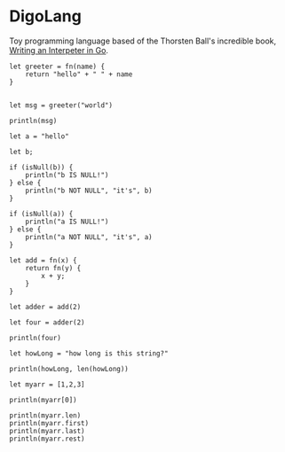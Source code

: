 # DigoLang

Toy programming language based of the Thorsten Ball's incredible book, [Writing an Interpeter in Go](https://interpreterbook.com).

```
let greeter = fn(name) {
    return "hello" + " " + name
}


let msg = greeter("world")

println(msg)

let a = "hello"

let b;

if (isNull(b)) {
    println("b IS NULL!")
} else {
    println("b NOT NULL", "it's", b)
}

if (isNull(a)) {
    println("a IS NULL!")
} else {
    println("a NOT NULL", "it's", a)
}

let add = fn(x) {
    return fn(y) {
        x + y;
    }
}

let adder = add(2)

let four = adder(2)

println(four)

let howLong = "how long is this string?"

println(howLong, len(howLong))

let myarr = [1,2,3]

println(myarr[0])

println(myarr.len)
println(myarr.first)
println(myarr.last)
println(myarr.rest)
```